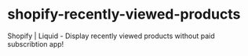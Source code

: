 # shopify-recently-viewed-products
Shopify | Liquid - Display recently viewed products without paid subscribtion app!
